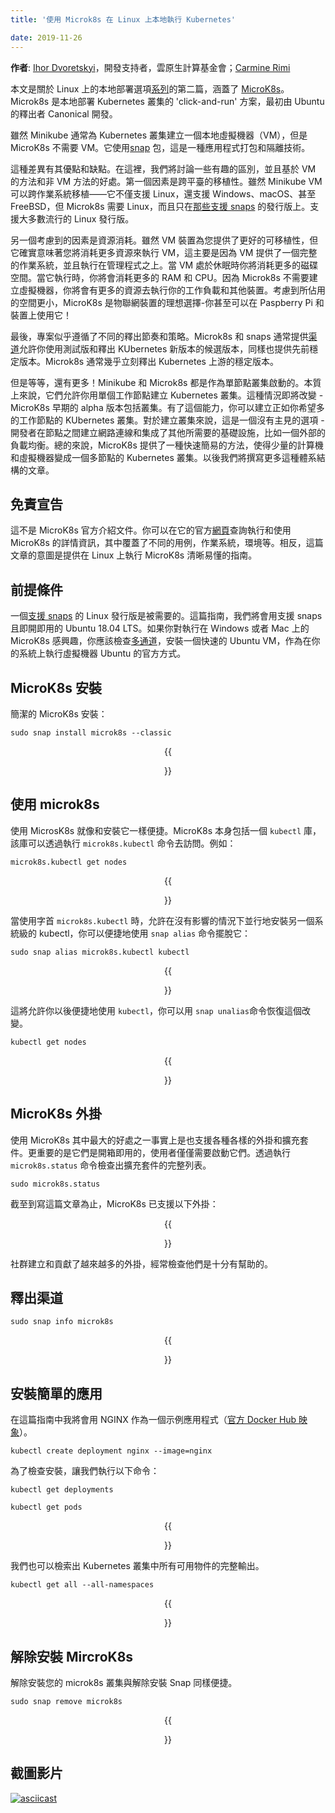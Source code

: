 ```yaml
---
title: '使用 Microk8s 在 Linux 上本地執行 Kubernetes'

date: 2019-11-26
---
```

<!--
---                                           
title: 'Running Kubernetes locally on Linux with Microk8s'                                                           
date: 2019-11-26
---
-->
<!--
**Authors**: [Ihor Dvoretskyi](https://twitter.com/idvoretskyi), Developer Advocate, Cloud Native Computing Foundation; [Carmine Rimi](https://twitter.com/carminerimi)
-->
**作者**: [Ihor Dvoretskyi](https://twitter.com/idvoretskyi)，開發支持者，雲原生計算基金會；[Carmine Rimi](https://twitter.com/carminerimi)
<!--
This article, the second in a [series](/blog/2019/03/28/running-kubernetes-locally-on-linux-with-minikube-now-with-kubernetes-1.14-support/) about local deployment options on Linux, and covers [MicroK8s](https://microk8s.io/). Microk8s is the click-and-run solution for deploying a Kubernetes cluster locally, originally developed by Canonical, the publisher of Ubuntu.
-->
本文是關於 Linux 上的本地部署選項[系列](https://twitter.com/idvoretskyi)的第二篇，涵蓋了 [MicroK8s](https://microk8s.io/)。Microk8s 是本地部署 Kubernetes 叢集的 'click-and-run' 方案，最初由 Ubuntu 的釋出者 Canonical 開發。
<!--
While Minikube usually spins up a local virtual machine (VM) for the Kubernetes cluster, MicroK8s doesn’t require a VM. It uses [snap](https://snapcraft.io/) packages, an application packaging and isolation technology.
-->
雖然 Minikube 通常為 Kubernetes 叢集建立一個本地虛擬機器（VM），但是 MicroK8s 不需要 VM。它使用[snap](https://snapcraft.io/) 包，這是一種應用程式打包和隔離技術。
<!--
This difference has its pros and cons. Here we’ll discuss a few of the interesting differences, and comparing the benefits of a VM based approach with the benefits of a non-VM approach. One of the first factors is cross-platform portability. While a Minikube VM is portable across operating systems - it supports not only Linux, but Windows, macOS, and even FreeBSD - Microk8s requires Linux, and only on those distributions [that support snaps](https://snapcraft.io/docs/installing-snapd). Most popular Linux distributions are supported. 
-->
這種差異有其優點和缺點。在這裡，我們將討論一些有趣的區別，並且基於 VM 的方法和非 VM 方法的好處。第一個因素是跨平臺的移植性。雖然 Minikube VM 可以跨作業系統移植——它不僅支援 Linux，還支援 Windows、macOS、甚至 FreeBSD，但 Microk8s 需要 Linux，而且只在[那些支援 snaps](https://snapcraft.io/docs/installing-snapd) 的發行版上。支援大多數流行的 Linux 發行版。
<!--
Another factor to consider is resource consumption. While a VM appliance gives you greater portability, it does mean you’ll consume more resources to run the VM, primarily because the VM ships a complete operating system, and runs on top of a hypervisor. You’ll consume more disk space when the VM is dormant. You’ll consume more RAM and CPU while it is running. Since Microk8s doesn’t require spinning up a virtual machine you’ll have more resources to run your workloads and other applications. Given its smaller footprint, MicroK8s is ideal for IoT devices - you can even use it on a Raspberry Pi device!
-->
另一個考慮到的因素是資源消耗。雖然 VM 裝置為您提供了更好的可移植性，但它確實意味著您將消耗更多資源來執行 VM，這主要是因為 VM 提供了一個完整的作業系統，並且執行在管理程式之上。當 VM 處於休眠時你將消耗更多的磁碟空間。當它執行時，你將會消耗更多的 RAM 和 CPU。因為 Microk8s 不需要建立虛擬機器，你將會有更多的資源去執行你的工作負載和其他裝置。考慮到所佔用的空間更小，MicroK8s 是物聯網裝置的理想選擇-你甚至可以在 Paspberry Pi 和裝置上使用它！
<!--
Finally, the projects appear to follow a different release cadence and strategy. MicroK8s, and snaps in general provide [channels](https://snapcraft.io/docs/channels) that allow you to consume beta and release candidate versions of new releases of Kubernetes, as well as the previous stable release. Microk8s generally releases the stable release of upstream Kubernetes almost immediately.
-->
最後，專案似乎遵循了不同的釋出節奏和策略。Microk8s 和 snaps 通常提供[渠道](https://snapcraft.io/docs/channels)允許你使用測試版和釋出 KUbernetes 新版本的候選版本，同樣也提供先前穩定版本。Microk8s 通常幾乎立刻釋出 Kubernetes 上游的穩定版本。
<!--
But wait, there’s more! Minikube and MicroK8s both started as single-node clusters. Essentially, they allow you to create a Kubernetes cluster with a single worker node. That is about to change - there’s an early alpha release of MicroK8s that includes clustering. With this capability, you can create Kubernetes clusters with as many worker nodes as you wish. This is effectively an un-opinionated option for creating a cluster - the developer must create the network connectivity between the nodes, as well as integrate with other infrastructure that may be required, like an external load-balancer. In summary, MicroK8s offers a quick and easy way to turn a handful of computers or VMs into a multi-node Kubernetes cluster. We’ll write more about this kind of architecture in a future article.
-->
但是等等，還有更多！Minikube 和 Microk8s 都是作為單節點叢集啟動的。本質上來說，它們允許你用單個工作節點建立 Kubernetes 叢集。這種情況即將改變 - MicroK8s 早期的 alpha 版本包括叢集。有了這個能力，你可以建立正如你希望多的工作節點的 KUbernetes 叢集。對於建立叢集來說，這是一個沒有主見的選項 - 開發者在節點之間建立網路連線和集成了其他所需要的基礎設施，比如一個外部的負載均衡。總的來說，MicroK8s 提供了一種快速簡易的方法，使得少量的計算機和虛擬機器變成一個多節點的 Kubernetes 叢集。以後我們將撰寫更多這種體系結構的文章。
<!--
## Disclaimer

This is not an official guide to MicroK8s. You may find detailed information on running and using MicroK8s on it's official [webpage](https://microk8s.io/docs/), where different use cases, operating systems, environments, etc. are covered. Instead, the purpose of this post is to provide clear and easy guidelines for running MicroK8s on Linux.
-->
## 免責宣告 

這不是 MicroK8s 官方介紹文件。你可以在它的官方[網頁](https://microk8s.io/docs/)查詢執行和使用 MicroK8s 的詳情資訊，其中覆蓋了不同的用例，作業系統，環境等。相反，這篇文章的意圖是提供在 Linux 上執行 MicroK8s 清晰易懂的指南。
<!--
## Prerequisites

A Linux distribution that [supports snaps](https://snapcraft.io/docs/installing-snapd), is required. In this guide, we’ll use Ubuntu 18.04 LTS, it supports snaps out-of-the-box.
If you are interested in running Microk8s on Windows or Mac, you should check out [Multipass](https://multipass.run) to stand up a quick Ubuntu VM as the official way to run virtual Ubuntu on your system.
-->
## 前提條件 

一個[支援 snaps](https://snapcraft.io/docs/installing-snapd) 的 Linux 發行版是被需要的。這篇指南，我們將會用支援 snaps 且即開即用的 Ubuntu 18.04 LTS。如果你對執行在 Windows 或者 Mac 上的 MicroK8s 感興趣，你應該檢查[多通道](https://multipass.run)，安裝一個快速的 Ubuntu VM，作為在你的系統上執行虛擬機器 Ubuntu 的官方方式。
<!--
## MicroK8s installation

MicroK8s installation is straightforward:
-->
## MicroK8s 安裝

簡潔的 MicroK8s 安裝：
```shell
sudo snap install microk8s --classic
```

<center>{{<figure width="600" src="/images/blog/2019-11-05-kubernetes-with-microk8s/001-install.png">}}</center>
<!--
The command above installs a local single-node Kubernetes cluster in seconds. Once the command execution is finished, your Kubernetes cluster is up and running.

You may verify the MicroK8s status with the following command:
-->
以上的命令將會在幾秒內安裝一個本地單節點的 Kubernetes 叢集。一旦命令執行結束，你的 Kubernetes 叢集將會啟動並執行。
```shell
sudo microk8s.status
```

<center>{{<figure width="600" src="/images/blog/2019-11-05-kubernetes-with-microk8s/002-status.png">}}</center>

<!--
## Using microk8s

Using MicroK8s is as straightforward as installing it. MicroK8s itself includes a `kubectl` binary, which can be accessed by running the `microk8s.kubectl` command. As an example: 
-->
## 使用 microk8s
使用 MicrosK8s 就像和安裝它一樣便捷。MicroK8s 本身包括一個 `kubectl` 庫，該庫可以透過執行 `microk8s.kubectl` 命令去訪問。例如：
```shell
microk8s.kubectl get nodes
```

<center>{{<figure width="600" src="/images/blog/2019-11-05-kubernetes-with-microk8s/003-nodes.png">}}</center>

<!--
While using the prefix `microk8s.kubectl` allows for a parallel install of another system-wide kubectl without impact, you can easily get rid of it by using the `snap alias` command:
-->
當使用字首 `microk8s.kubectl` 時，允許在沒有影響的情況下並行地安裝另一個系統級的 kubectl，你可以便捷地使用 `snap alias` 命令擺脫它：
```shell
sudo snap alias microk8s.kubectl kubectl
```
<!--
This will allow you to simply use `kubectl` after. You can revert this change using the `snap unalias` command.
-->
<center>{{<figure width="600" src="/images/blog/2019-11-05-kubernetes-with-microk8s/004-alias.png">}}</center>

這將允許你以後便捷地使用 `kubectl`，你可以用 `snap unalias`命令恢復這個改變。
```shell
kubectl get nodes
```

<center>{{<figure width="600" src="/images/blog/2019-11-05-kubernetes-with-microk8s/005-nodes.png">}}</center>

<!--
## MicroK8s addons

One of the biggest benefits of using Microk8s is the fact that it also supports various add-ons and extensions. What is even more important is they are shipped out of the box, the user just has to enable them.

The full list of extensions can be checked by running the `microk8s.status` command:
-->
## MicroK8s 外掛
使用 MicroK8s 其中最大的好處之一事實上是也支援各種各樣的外掛和擴充套件。更重要的是它們是開箱即用的，使用者僅僅需要啟動它們。透過執行 `microk8s.status` 命令檢查出擴充套件的完整列表。
```
sudo microk8s.status
```
<!--
As of the time of writing this article, the following add-ons are supported:
-->
截至到寫這篇文章為止，MicroK8s 已支援以下外掛：

<center>{{<figure width="600" src="/images/blog/2019-11-05-kubernetes-with-microk8s/006-status.png">}}</center>

<!--
More add-ons are being created and contributed by the community all the time, it definitely helps to check often!
-->
社群建立和貢獻了越來越多的外掛，經常檢查他們是十分有幫助的。
<!--
## Release channels
-->
## 釋出渠道
```shell
sudo snap info microk8s
```

<center>{{<figure width="600" src="/images/blog/2019-11-05-kubernetes-with-microk8s/010-releases.png">}}</center>

<!--
## Installing the sample application

In this tutorial we’ll use NGINX as a sample application ([the official Docker Hub image](https://hub.docker.com/_/nginx)).

It will be installed as a Kubernetes deployment:
-->
## 安裝簡單的應用 

在這篇指南中我將會用 NGINX 作為一個示例應用程式（[官方 Docker Hub 映象](https://hub.docker.com/_/nginx)）。

```shell
kubectl create deployment nginx --image=nginx
```
<!--
To verify the installation, let’s run the following:
-->
為了檢查安裝，讓我們執行以下命令：
```shell
kubectl get deployments
```

```shell
kubectl get pods
```

<center>{{<figure width="600" src="/images/blog/2019-11-05-kubernetes-with-microk8s/007-deployments.png">}}</center>

<!--
Also, we can retrieve the full output of all available objects within our Kubernetes cluster:
-->
我們也可以檢索出 Kubernetes 叢集中所有可用物件的完整輸出。
```shell
kubectl get all --all-namespaces
```

<center>{{<figure width="600" src="/images/blog/2019-11-05-kubernetes-with-microk8s/008-all.png">}}</center>

<!--
## Uninstalling MicroK8s

Uninstalling your microk8s cluster is so easy as uninstalling the snap:
-->
## 解除安裝 MircroK8s

解除安裝您的 microk8s 叢集與解除安裝 Snap 同樣便捷。
```shell
sudo snap remove microk8s
```

<center>{{<figure width="600" src="/images/blog/2019-11-05-kubernetes-with-microk8s/009-remove.png">}}</center>

<!--
## Screencast
-->
## 截圖影片
[![asciicast](https://asciinema.org/a/263394.svg)](https://asciinema.org/a/263394)


